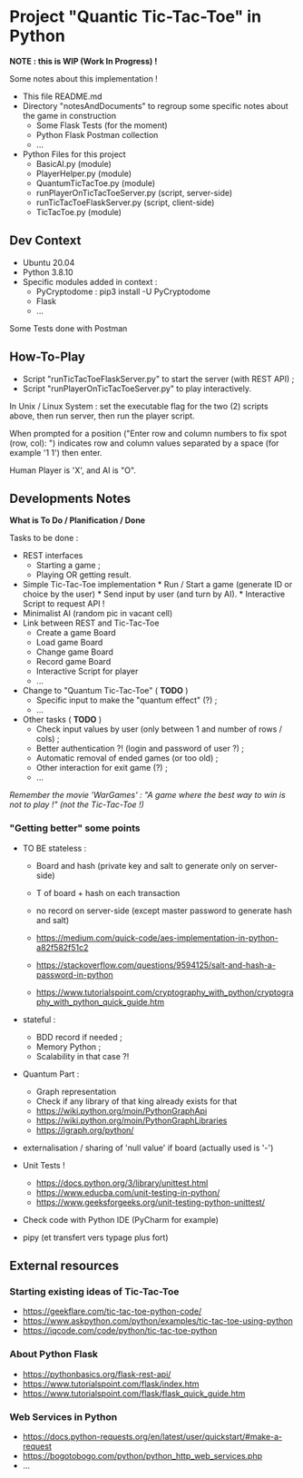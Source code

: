 # Project "Quantic Tic-Tac-Toe" in Python

**NOTE : this is WIP (Work In Progress) !**

Some notes about this implementation !
   * This file README.md
   * Directory "notesAndDocuments" to regroup some specific notes about the game in construction
     * Some Flask Tests (for the moment)
     * Python Flask Postman collection
     * ... 
   * Python Files for this project
     * BasicAI.py (module)
     * PlayerHelper.py (module)
     * QuantumTicTacToe.py (module)
     * runPlayerOnTicTacToeServer.py (script, server-side)
     * runTicTacToeFlaskServer.py (script, client-side)
     * TicTacToe.py (module)

## Dev Context

  * Ubuntu 20.04
  * Python 3.8.10
  * Specific modules added in context : 
    * PyCryptodome : pip3 install -U PyCryptodome
    * Flask
    * ... 

Some Tests done with Postman

## How-To-Play

  * Script "runTicTacToeFlaskServer.py" to start the server (with REST API) ; 
  * Script "runPlayerOnTicTacToeServer.py" to play interactively. 
  
In Unix / Linux System : set the executable flag for the two (2) scripts above, then run server, then run the player script. 

When prompted for a position ("Enter row and column numbers to fix spot (row, col): ") indicates row and column values separated by a space (for example '1 1') then enter. 

Human Player is 'X', and AI is "O". 

## Developments Notes

**What is To Do / Planification / Done**

Tasks to be done : 
  * REST interfaces
    * Starting a game ; 
    * Playing OR getting result. 
   * Simple Tic-Tac-Toe implementation
    * Run / Start a game (generate ID or choice by the user)
    * Send input by user (and turn by AI). 
    * Interactive Script to request API !
  * Minimalist AI (random pic in vacant cell)
  * Link between REST and Tic-Tac-Toe
    * Create a game Board
    * Load game Board
    * Change game Board
    * Record game Board
    * Interactive Script for player
    * ...
  * Change to "Quantum Tic-Tac-Toe" ( **TODO** )
    * Specific input to make the "quantum effect" (?) ; 
    * ... 
  * Other tasks ( **TODO** )
    * Check input values by user (only between 1 and number of rows / cols) ; 
    * Better authentication ?! (login and password of user ?) ; 
    * Automatic removal of ended games (or too old) ; 
    * Other interaction for exit game (?) ; 
    * ... 

*Remember the movie 'WarGames' : "A game where the best way to win is not to play !" (not the Tic-Tac-Toe !)*

### "Getting better" some points

  * TO BE stateless :
    * Board and hash (private key and salt to generate only on server-side)
    * T of board + hash on each transaction
    * no record on server-side (except master password to generate hash and salt)
    
    * https://medium.com/quick-code/aes-implementation-in-python-a82f582f51c2
    * https://stackoverflow.com/questions/9594125/salt-and-hash-a-password-in-python
    * https://www.tutorialspoint.com/cryptography_with_python/cryptography_with_python_quick_guide.htm

  * stateful : 
    * BDD record if needed ; 
    * Memory Python ; 
    * Scalability in that case ?!
    
  * Quantum Part : 
    * Graph representation
    * Check if any library of that king already exists for that
    * https://wiki.python.org/moin/PythonGraphApi
    * https://wiki.python.org/moin/PythonGraphLibraries
    * https://igraph.org/python/
    
  * externalisation / sharing of 'null value' if board (actually used is '-')

  * Unit Tests !
    * https://docs.python.org/3/library/unittest.html
    * https://www.educba.com/unit-testing-in-python/
    * https://www.geeksforgeeks.org/unit-testing-python-unittest/

  * Check code with Python IDE (PyCharm for example)
  * pipy (et transfert vers typage plus fort)

## External resources

### Starting existing ideas of Tic-Tac-Toe

  * https://geekflare.com/tic-tac-toe-python-code/
  * https://www.askpython.com/python/examples/tic-tac-toe-using-python
  * https://iqcode.com/code/python/tic-tac-toe-python

### About Python Flask

  * https://pythonbasics.org/flask-rest-api/
  * https://www.tutorialspoint.com/flask/index.htm
  * https://www.tutorialspoint.com/flask/flask_quick_guide.htm

### Web Services in Python

  * https://docs.python-requests.org/en/latest/user/quickstart/#make-a-request
  * https://bogotobogo.com/python/python_http_web_services.php
  * ...


